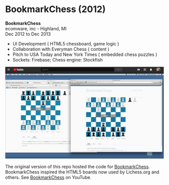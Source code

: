 # BookmarkChess (2012)

**BookmarkChess**<br />
ecomware, inc - Highland, MI<br />
Dec 2012 to Dec 2013
* UI Development ( HTML5 chessboard, game logic )
* Collaboration with Everyman Chess ( content )
* Pitch to USA Today and New York Times ( embedded chess puzzles )
* Sockets: Firebase; Chess engine: Stockfish

![BookmarkChess](https://github.com/wrightben/bookmarkchess/blob/master/Screen%20Shot%202020-01-01%20at%207.40.41%20AM.png)

The original version of this repo hosted the code for [BookmarkChess](https://youtu.be/wQLXnEwzpYo?t=151). BookmarkChess inspired the HTML5 boards now used by Lichess.org and others. See [BookmarkChess](https://youtu.be/wQLXnEwzpYo?t=151) on YouTube.
